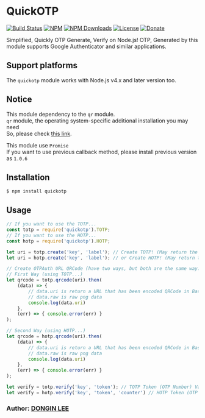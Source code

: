 # QuickOTP

[![Build Status](https://travis-ci.org/donginl/quickotp.svg?branch=master)](https://travis-ci.org/donginl/quickotp)
[![NPM](https://img.shields.io/npm/v/quickotp.svg)](https://npmjs.org/package/quickotp)
[![NPM Downloads](https://img.shields.io/npm/dm/quickotp.svg)](https://npmjs.org/package/quickotp)
[![License](https://img.shields.io/badge/license-MIT-yellow.svg)](https://github.com/donginl/quickotp/blob/master/LICENSE)
[![Donate](https://img.shields.io/gratipay/donginl.svg)](https://gratipay.com/donginl)

Simplified, Quickly OTP Generate, Verify on Node.js!
OTP, Generated by this module supports Google Authenticator and similar applications.

## Support platforms
The `quickotp` module works with Node.js v4.x and later version too.

## Notice
This module dependency to the `qr` module.<br>
`qr` module, the operating system-specific additional installation you may need<br>
So, please check [this link](https://www.npmjs.com/package/qr).

This module use `Promise`<br>
If you want to use previous callback method, please install previous version as `1.0.6`

## Installation
```
$ npm install quickotp
```

## Usage

```js
// If you want to use the TOTP...
const totp = require('quickotp').TOTP;
// If you want to use the HOTP...
const hotp = require('quickotp').HOTP;

let uri = totp.create('key', 'label'); // Create TOTP! (May return the URL with "otpauth" schema)
let uri = hotp.create('key', 'label'); // or Create HOTP! (May return the URL with "otpauth" schema)

// Create OTPAuth URL QRCode (have two ways, but both are the same way.)
// First Way (using TOTP...)
let qrcode = totp.qrcode(uri).then(
    (data) => { 
        // data.uri is return a URL that has been encoded QRCode in Base64. (Content-Type: image/png)
        // data.raw is raw png data
        console.log(data.uri)  
    },
    (err) => { console.error(err) }
);

// Second Way (using HOTP...)
let qrcode = hotp.qrcode(uri).then(
    (data) => { 
        // data.uri is return a URL that has been encoded QRCode in Base64. (Content-Type: image/png)
        // data.raw is raw png data
        console.log(data.uri)  
    },
    (err) => { console.error(err) }
);

let verify = totp.verify('key', 'token'); // TOTP Token (OTP Number) Valid check (If valid : return to 'true', invalid : return to false)
let verify = hotp.verify('key', 'token', 'counter') // HOTP Token (OTP Number) Valid check (If valid : return to 'true', invalid : return to false)
```

### Author: [DONGIN LEE](https://github.com/donginl)
